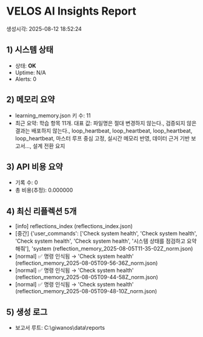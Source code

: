 ﻿# VELOS AI Insights Report
생성시각: 2025-08-12 18:52:24

## 1) 시스템 상태
- 상태: **OK**
- Uptime: N/A
- Alerts: 0

## 2) 메모리 요약
- learning_memory.json 키 수: 11
- 최근 요약: 학습 항목 11개. 대표 값: 파일명은 절대 변경하지 않는다., 검증되지 않은 결과는 배포하지 않는다., loop_heartbeat, loop_heartbeat, loop_heartbeat, loop_heartbeat, 마스터 루프 중심 고정, 실시간 메모리 반영, 데이터 근거 기반 보고서…, 설계 전환 요지

## 3) API 비용 요약
- 기록 수: 0
- 총 비용(추정): 0.000000

## 4) 최신 리플렉션 5개
- [info] reflections_index (reflections_index.json)
- [중간] {'user_commands': ['Check system health', 'Check system health', 'Check system health', 'Check system health', '시스템 상태를 점검하고 요약해줘'], 'system (reflection_memory_2025-08-05T11-35-02Z_norm.json)
- [normal] ✅ 명령 인식됨 → 'Check system health' (reflection_memory_2025-08-05T09-56-36Z_norm.json)
- [normal] ✅ 명령 인식됨 → 'Check system health' (reflection_memory_2025-08-05T09-44-58Z_norm.json)
- [normal] ✅ 명령 인식됨 → 'Check system health' (reflection_memory_2025-08-05T09-48-10Z_norm.json)

## 5) 생성 로그
- 보고서 루트: C:\giwanos\data\reports
